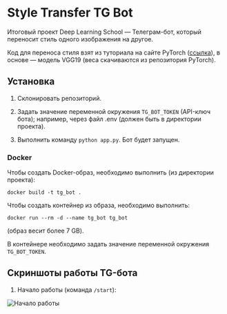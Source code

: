 # Style Transfer TG Bot

Итоговый проект Deep Learning School — Телеграм-бот, который переносит стиль одного
изображения на другое.

Код для переноса стиля взят из туториала на сайте PyTorch ([ссылка](https://pytorch.org/tutorials/advanced/neural_style_tutorial.html)), в основе — модель VGG19
(веса скачиваются из репозитория PyTorch).

## Установка

1. Склонировать репозиторий.

2. Задать значение переменной окружения `TG_BOT_TOKEN` (API-ключ бота);
например, через файл .env (должен быть в директории проекта).

3. Выполнить команду `python app.py`. Бот будет запущен.

### Docker

Чтобы создать Docker-образ, необходимо выполнить (из директории проекта):

```docker build -t tg_bot .```

Чтобы создать контейнер из образа, необходимо выполнить:

```docker run --rm -d --name tg_bot tg_bot```

(образ весит более 7 GB).

В контейнере необходимо задать значение переменной окружения `TG_BOT_TOKEN`.

## Скриншоты работы TG-бота

1. Начало работы (команда `/start`):

![Начало работы](screenshots/1.png)


